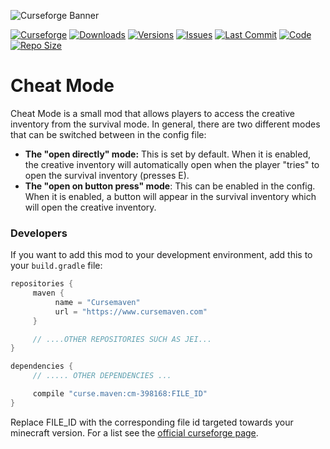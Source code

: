 ![Curseforge Banner](https://mc.lookonthebrightsi.de/cheat_mode/images/main_trimmed.png)

[![Curseforge](http://cf.way2muchnoise.eu/title/cheat-mode.svg?badge_style=for_the_badge)](https://www.curseforge.com/minecraft/mc-mods/cheat-mode)
[![Downloads](http://cf.way2muchnoise.eu/cheat-mode.svg?badge_style=for_the_badge)](https://www.curseforge.com/minecraft/mc-mods/cheat-mode/download)
[![Versions](http://cf.way2muchnoise.eu/versions/cheat-mode.svg?badge_style=for_the_badge)](https://www.curseforge.com/minecraft/mc-mods/cheat-mode)
[![Issues](https://img.shields.io/github/issues/Krxwallo/CheatMode?logo=github&style=for-the-badge)](https://www.github.com/Krxwallo/CheatMode/issues)
[![Last Commit](https://img.shields.io/github/last-commit/Krxwallo/CheatMode?logo=github&style=for-the-badge)](https://www.github.com/Krxwallo/CheatMode)
[![Code](https://img.shields.io/github/languages/top/Krxwallo/CheatMode?logo=github&style=for-the-badge)](https://www.github.com/Krxwallo/CheatMode)
[![Repo Size](https://img.shields.io/github/repo-size/Krxwallo/CheatMode?logo=github&style=for-the-badge)](https://www.github.com/Krxwallo/CheatMode)

# Cheat Mode

Cheat Mode is a small mod that allows players to access the creative inventory from the survival mode. In general, there are two different modes that can be switched between in the config file:

* <strong>The "open directly" mode:</strong> This is set by default. When it is enabled, the creative inventory will automatically open when the player "tries" to open the survival inventory (presses E).
* <strong>The "open on button press" mode</strong>: This can be enabled in the config. When it is enabled, a button will appear in the survival inventory which will open the creative inventory.

### Developers
If you want to add this mod to your development environment, add this to your ```build.gradle``` file:

```gradle
repositories {
     maven {
          name = "Cursemaven"
          url = "https://www.cursemaven.com"
     }

     // ....OTHER REPOSITORIES SUCH AS JEI...
}

dependencies {
     // ..... OTHER DEPENDENCIES ...

     compile "curse.maven:cm-398168:FILE_ID"
}
```
Replace FILE_ID with the corresponding file id targeted towards your minecraft version. For a list see the [official curseforge page](https://www.curseforge.com/minecraft/mc-mods/cheat-mode).

